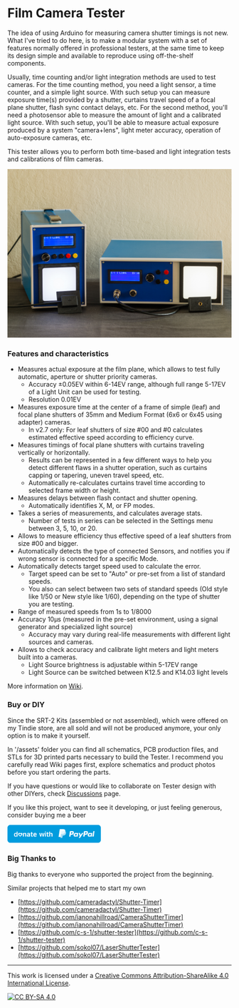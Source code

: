 
# Film Camera Tester

The idea of using Arduino for measuring camera shutter timings is not new. What I've tried to do here, is to make a modular system with a set of features normally offered in professional testers, at the same time to keep its design simple and available to reproduce using off-the-shelf components.

Usually, time counting and/or light integration methods are used to test cameras. For the time counting method, you need a light sensor, a time counter, and a simple light source. With such setup you can measure exposure time(s) provided by a shutter, curtains travel speed of a focal plane shutter, flash sync contact delays, etc.
For the second method, you'll need a photosensor able to measure the amount of light and a calibrated light source. With such setup, you'll be able to measure actual exposure produced by a system "camera+lens", light meter accuracy, operation of auto-exposure cameras, etc.

This tester allows you to perform both time-based and light integration tests and calibrations of film cameras.


![Film Camera Tester](assets/images/product-small-1.jpg)



### Features and characteristics


- Measures actual exposure at the film plane, which allows to test fully automatic, aperture or shutter priority cameras.
  - Accuracy ±0.05EV within 6-14EV range, although full range 5-17EV of a Light Unit can be used for testing.
  - Resolution 0.01EV
- Measures exposure time at the center of a frame of simple (leaf) and focal plane shutters of 35mm and Medium Format (6x6 or 6x45 using adapter) cameras.
  - In v2.7 only: For leaf shutters of size #00 and #0 calculates estimated effective speed according to efficiency curve.
- Measures timings of focal plane shutters with curtains traveling vertically or horizontally.
  - Results can be represented in a few different ways to help you detect different flaws in a shutter operation, such as curtains capping or tapering, uneven travel speed, etc.
  - Automatically re-calculates curtains travel time according to selected frame width or height.
- Measures delays between flash contact and shutter opening.
  - Automatically identifies X, M, or FP modes.
- Takes a series of measurements, and calculates average stats.
  - Number of tests in series can be selected in the Settings menu between 3, 5, 10, or 20.
- Allows to measure efficiency thus effective speed of a leaf shutters from size #00 and bigger.
- Automatically detects the type of connected Sensors, and notifies you if wrong sensor is connected for a specific Mode.
- Automatically detects target speed used to calculate the error.
  - Target speed can be set to "Auto" or pre-set from a list of standard speeds.
  - You also can select between two sets of standard speeds (Old style like 1/50 or New style like 1/60), depending on the type of shutter you are testing.
- Range of measured speeds from 1s to 1/8000
- Accuracy 10µs (measured in the pre-set environment, using a signal generator and specialized light source)
  - Accuracy may vary during real-life measurements with different light sources and cameras.
- Allows to check accuracy and calibrate light meters and light meters built into a cameras.
  - Light Source brightness is adjustable within 5-17EV range
  - Light Source can be switched between K12.5 and K14.03 light levels


More information on [Wiki](https://github.com/srozum/film_camera_tester/wiki).


### Buy or DIY

Since the SRT-2 Kits (assembled or not assembled), which were offered on my Tindie store, are all sold and will not be produced anymore, your only option is to make it yourself.

In '/assets' folder you can find all schematics, PCB production files, and STLs for 3D printed parts necessary to build the Tester. I recommend you carefully read Wiki pages first, explore schematics and product photos before you start ordering the parts.

If you have questions or would like to collaborate on Tester design with other DIYers, check [Discussions](https://github.com/srozum/film_camera_tester/discussions) page.

If you like this project, want to see it developing, or just feeling generous, consider buying me a beer

<a href="https://paypal.me/srozum/"><img src="assets/blue.svg" height="40"></a>

### Big Thanks to

Big thanks to everyone who supported the project from the beginning.

Similar projects that helped me to start my own

 - [https://github.com/cameradactyl/Shutter-Timer](https://github.com/cameradactyl/Shutter-Timer)
 - [https://github.com/ianonahillroad/CameraShutterTimer](https://github.com/ianonahillroad/CameraShutterTimer)
 - [https://github.com/c-s-1/shutter-tester](https://github.com/c-s-1/shutter-tester)
 - [https://github.com/sokol07/LaserShutterTester](https://github.com/sokol07/LaserShutterTester)


---
This work is licensed under a [Creative Commons Attribution-ShareAlike 4.0 International License][cc-by-sa].

[![CC BY-SA 4.0][cc-by-sa-image]][cc-by-sa]

[cc-by-sa]: http://creativecommons.org/licenses/by-sa/4.0/
[cc-by-sa-image]: https://licensebuttons.net/l/by-sa/4.0/88x31.png
